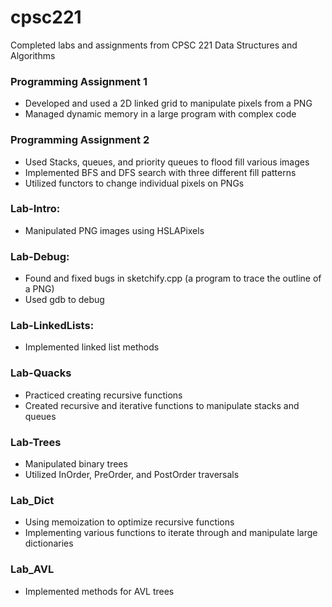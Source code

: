 # cpsc221
Completed labs and assignments from CPSC 221 Data Structures and Algorithms

### Programming Assignment 1 ###
- Developed and used a 2D linked grid to manipulate pixels from a PNG
- Managed dynamic memory in a large program with complex code

### Programming Assignment 2 ###
- Used Stacks, queues, and priority queues to flood fill various images
- Implemented BFS and DFS search with three different fill patterns
- Utilized functors to change individual pixels on PNGs

### Lab-Intro: ###
- Manipulated PNG images using HSLAPixels

### Lab-Debug: ###
- Found and fixed bugs in sketchify.cpp (a program to trace the outline of a PNG)
- Used gdb to debug

### Lab-LinkedLists: ###
- Implemented linked list methods

### Lab-Quacks ###
- Practiced creating recursive functions
- Created recursive and iterative functions to manipulate stacks and queues

### Lab-Trees ###
- Manipulated binary trees
- Utilized InOrder, PreOrder, and PostOrder traversals

### Lab_Dict ###
- Using memoization to optimize recursive functions
- Implementing various functions to iterate through and manipulate large dictionaries

### Lab_AVL ###
- Implemented methods for AVL trees
